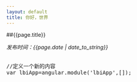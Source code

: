 ```yaml
---
layout: default
title: 你好，世界
---
```


##{{page.title}}

_发布时间：{{page.date | date_to_string}}_
<pre>
<!-- 这里是注释 -->
//定义一个新的内容
var lbiApp=angular.module('lbiApp',[]);
</pre>
